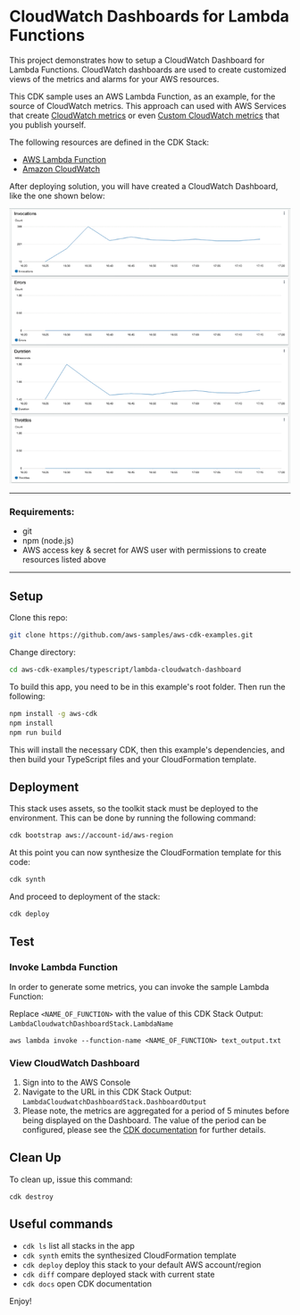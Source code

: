 
# CloudWatch Dashboards for Lambda Functions

This project demonstrates how to setup a CloudWatch Dashboard for Lambda Functions.
CloudWatch dashboards are used to create customized views of the metrics and alarms for your AWS resources.

This CDK sample uses an AWS Lambda Function, as an example, for the source of CloudWatch metrics. This 
approach can used with AWS Services that create [CloudWatch metrics](https://docs.aws.amazon.com/AmazonCloudWatch/latest/monitoring/working_with_metrics.html) or even [Custom CloudWatch metrics](https://docs.aws.amazon.com/AmazonCloudWatch/latest/monitoring/publishingMetrics.html) that you publish yourself.

The following resources are defined in the CDK Stack:
- [AWS Lambda Function](https://aws.amazon.com/lambda/)
- [Amazon CloudWatch](https://aws.amazon.com/cloudwatch/)

After deploying solution, you will have created a CloudWatch Dashboard, like the one shown below:

![Sample Dashboard](img/sample_cloudwatch_dashboard.png)

---
### Requirements:

- git
- npm (node.js)
- AWS access key & secret for AWS user with permissions to create resources listed above

---

## Setup

Clone this repo:
```bash
git clone https://github.com/aws-samples/aws-cdk-examples.git
```

Change directory:
```bash
cd aws-cdk-examples/typescript/lambda-cloudwatch-dashboard
```

To build this app, you need to be in this example's root folder. Then run the following:
```bash
npm install -g aws-cdk
npm install
npm run build
```

This will install the necessary CDK, then this example's dependencies, and then build your TypeScript files and your CloudFormation template.


## Deployment

This stack uses assets, so the toolkit stack must be deployed to the environment. This can be done by running the following command:
```bash
cdk bootstrap aws://account-id/aws-region
```


At this point you can now synthesize the CloudFormation template for this code:
```bash
cdk synth
```

And proceed to deployment of the stack:
```bash
cdk deploy
```

## Test

### Invoke Lambda Function
In order to generate some metrics, you can invoke the sample Lambda Function:

Replace `<NAME_OF_FUNCTION>` with the value of this CDK Stack Output: `LambdaCloudwatchDashboardStack.LambdaName`
```
aws lambda invoke --function-name <NAME_OF_FUNCTION> text_output.txt
```

### View CloudWatch Dashboard

1) Sign into to the AWS Console
2) Navigate to the URL in this CDK Stack Output: `LambdaCloudwatchDashboardStack.DashboardOutput`
3) Please note, the metrics are aggregated for a period of 5 minutes before being displayed on the Dashboard.  The value of the period can be configured, please see the [CDK documentation](https://docs.aws.amazon.com/cdk/api/latest/docs/@aws-cdk_aws-cloudwatch.MetricProps.html) for further details.


## Clean Up
To clean up, issue this command:
```
cdk destroy
```

## Useful commands

 * `cdk ls`          list all stacks in the app
 * `cdk synth`       emits the synthesized CloudFormation template
 * `cdk deploy`      deploy this stack to your default AWS account/region
 * `cdk diff`        compare deployed stack with current state
 * `cdk docs`        open CDK documentation

Enjoy!